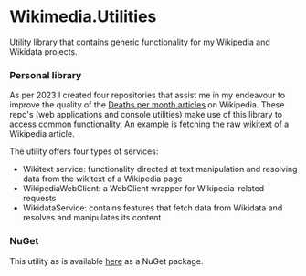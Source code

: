# Wikimedia.Utilities
Utility library that contains generic functionality for my Wikipedia and Wikidata projects.

### Personal library
As per 2023 I created four repositories that assist me in my endeavour to improve the quality of the [Deaths per month articles](https://en.wikipedia.org/wiki/Lists_of_deaths_by_year) on Wikipedia.
These repo's (web applications and console utilities) make use of this library to access common functionality. An example is fetching the raw [wikitext](https://en.wikipedia.org/wiki/Help:Wikitext) of a Wikipedia article.

The utility offers four types of services:
* Wikitext service: functionality directed at text manipulation and resolving data from the wikitext of a Wikipedia page
* WikipediaWebClient: a WebClient wrapper for Wikipedia-related requests
* WikidataService: contains features that fetch data from Wikidata and resolves and manipulates its content

### NuGet
This utility as is available [here](https://www.nuget.org/packages/Wikimedia.Utilities) as a NuGet package.
